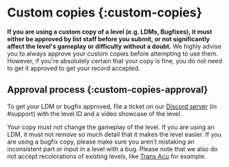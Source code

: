 # Custom copies {:custom-copies}

**If you are using a custom copy of a level (e.g. LDMs, Bugfixes), it must either be approved by list staff before you submit, or not significantly affect the level's gameplay or difficulty without a doubt.** We highly advise you to always approve your custom copies before attempting to use them. However, if you're absolutely certain that your copy is fine, you do not need to get it approved to get your record accepted.

## Approval process {:custom-copies-approval}

To get your LDM or bugfix approved, file a ticket on our [Discord server](discord.gg/aredl) (in #support) with the level ID and a video showcase of the level.

Your copy must not change the gameplay of the level. If you are using an LDM, it must not remove so much detail that it makes the level easier. If you are using a bugfix copy, please make sure you aren’t mistaking an inconsistent part or input in a level with a bug.
Please note that we also do not accept recolorations of existing levels, like [Trans Acu](https://youtu.be/npMlWJsghX8) for example.
